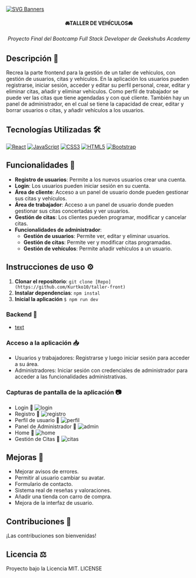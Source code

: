 [![SVG Banners](https://svg-banners.vercel.app/api?type=typeWriter&text1=PROYECTO%20FORMATIVO%20👨‍💻&width=800&height=150)](https://github.com/Akshay090/svg-banners)

<H4 align="center">🚘TALLER DE VEHÍCULOS🚘</H4> 

<H6 align="center">Proyecto Final del Bootcamp Full Stack Developer de Geekshubs Academy</H6>

## Descripción 🚀 

Recrea la parte frontend para la gestión de un taller de vehiculos, con gestión de usuarios, citas y vehículos. En la aplicación los usuarios pueden registrarse, iniciar sesión, acceder y editar su perfil personal, crear, editar y eliminar citas, añadir y eliminar vehículos. Como perfil de trabajador se puede ver las citas que tiene agendadas y con qué cliente. También hay un panel de administrador, en el cual se tiene la capacidad de crear, editar y borrar usuarios o citas, y añadir vehículos a los usuarios.

## Tecnologías Utilizadas 🛠️ 

[![React](https://img.shields.io/badge/React-61DAFB?style=for-the-badge&logo=react&logoColor=white&labelColor=101010)]()
[![JavaScript](https://img.shields.io/badge/JavaScript-F7DF1E?style=for-the-badge&logo=javascript&logoColor=white&labelColor=101010)]()
[![CSS3](https://img.shields.io/badge/CSS3-1572B6?style=for-the-badge&logo=css3&logoColor=white&labelColor=101010)]()
[![HTML5](https://img.shields.io/badge/HTML5-E34F26?style=for-the-badge&logo=html5&logoColor=white&labelColor=101010)]()
[![Bootstrap](https://img.shields.io/badge/Bootstrap-7952B3?style=for-the-badge&logo=bootstrap&logoColor=white&labelColor=101010)]()


##  Funcionalidades 🎯

- **Registro de usuarios**: Permite a los nuevos usuarios crear una cuenta.
- **Login**: Los usuarios pueden iniciar sesión en su cuenta.
- **Área de cliente**: Acceso a un panel de usuario donde pueden gestionar sus citas y vehículos.
- **Área de trabajador**: Acceso a un panel de usuario donde pueden gestionar sus citas concertadas y ver usuarios.
- **Gestión de citas**: Los clientes pueden programar, modificar y cancelar citas.
- **Funcionalidades de administrador**:
  - **Gestión de usuarios**: Permite ver, editar y eliminar usuarios.
  - **Gestión de citas**: Permite ver y modificar citas programadas.
  - **Gestión de vehículos**: Permite añadir vehículos a un usuario.

##  Instrucciones de uso ⚙️

1. **Clonar el repositorio**:
   ```git clone [Repo](https://github.com/Kurtko10/taller-front) ```
2. **Instalar dependencias**: 
    ``` npm instal ```
3. **Inicial la aplicación**
   ``` $ npm run dev ```

### Backend 📮

  -  [text](https://github.com/Kurtko10/taller-back)


### Acceso a la aplicación 📥

- Usuarios y trabajadores: Registrarse y luego iniciar sesión para acceder a su área.
- Administradores: Iniciar sesión con credenciales de administrador para acceder a las funcionalidades administrativas.

### Capturas de pantalla de la aplicación 📷

- Login
📸 ![login](./src/img/login.jpg)
- Registro
📸 ![registro](./src/img/register.jpg)
- Perfil de usuario
📸 ![perfil](./src/img/perfil.jpg)
- Panel de Administrador
📸 ![admin](./src/img/admin.jpg)
- Home
📸 ![home](./src/img/vistaHome.jpg)
- Gestión de Citas
📸 ![citas](./src/img/citas.jpg)

##  Mejoras 🌟

- Mejorar avisos de errores.
- Permitir al usuario cambiar su avatar.
- Formulario de contacto.
- Sistema real de reseñas y valoraciones.
- Añadir una tienda con carro de compra.
- Mejora de la interfaz de usuario.

##  Contribuciones 📧
¡Las contribuciones son bienvenidas!

## Licencia ⚖️
   Proyecto bajo la Licencia MIT. LICENSE

